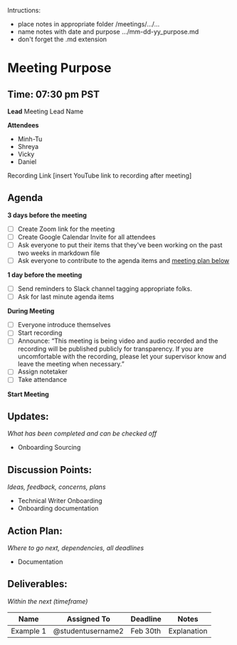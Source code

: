Intructions:

* place notes in appropriate folder /meetings/.../...
* name notes with date and purpose .../mm-dd-yy_purpose.md
* don't forget the .md extension

# Meeting Purpose

## Time: 07:30 pm PST

**Lead**
Meeting Lead Name 

**Attendees**

* Minh-Tu
* Shreya
* Vicky
* Daniel

Recording Link
[insert YouTube link to recording after meeting]

## Agenda

**3 days before the meeting**

- [ ] Create Zoom link for the meeting
- [ ] Create Google Calendar Invite for all attendees
- [ ] Ask everyone to put their items that they've been working on the past two weeks in markdown file
- [ ] Ask everyone to contribute to the agenda items and [meeting plan below](https://github.com/shreyagupta98/people/blob/master/meeting_template.md#updates)

**1 day before the meeting**

- [ ] Send reminders to Slack channel tagging appropriate folks. 
- [ ] Ask for last minute agenda items

**During Meeting**

- [ ] Everyone introduce themselves
- [ ] Start recording
- [ ] Announce:
  “This meeting is being video and audio recorded and the recording will be published publicly for transparency. If you are uncomfortable with the recording, please let your supervisor know and leave the meeting when necessary.”
- [ ] Assign notetaker
- [ ] Take attendance

**Start Meeting**

## Updates:

*What has been completed and can be checked off*

* Onboarding Sourcing

## Discussion Points:

*Ideas, feedback, concerns, plans*

* Technical Writer Onboarding
* Onboarding documentation

## Action Plan:

*Where to go next, dependencies, all deadlines*

* Documentation

## Deliverables:

*Within the next (timeframe)*

| Name      | Assigned To       | Deadline | Notes       |
| --------- | ----------------- | -------- | ----------- |
| Example 1 | @studentusername2 | Feb 30th | Explanation |